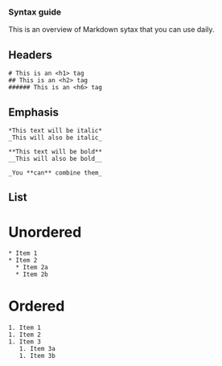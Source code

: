 ### Syntax guide
This is an overview of Markdown sytax that you can use daily.

## Headers
```
# This is an <h1> tag
## This is an <h2> tag
###### This is an <h6> tag
```
## Emphasis
```
*This text will be italic*
_This will also be italic_

**This text will be bold**
__This will also be bold__

_You **can** combine them_
```
## List
# Unordered
```
* Item 1
* Item 2
  * Item 2a
  * Item 2b
```

# Ordered
```
1. Item 1
1. Item 2
1. Item 3
   1. Item 3a
   1. Item 3b
```
